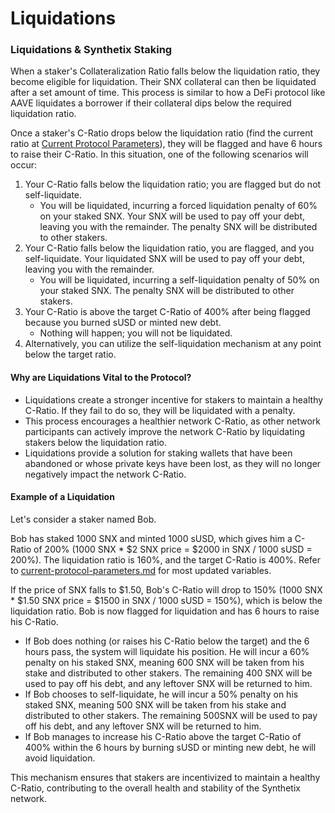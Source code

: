 # Liquidations

### Liquidations & Synthetix Staking

When a staker's Collateralization Ratio falls below the liquidation ratio, they become eligible for liquidation. Their SNX collateral can then be liquidated after a set amount of time. This process is similar to how a DeFi protocol like AAVE liquidates a borrower if their collateral dips below the required liquidation ratio.

Once a staker's C-Ratio drops below the liquidation ratio (find the current ratio at [Current Protocol Parameters](../current-protocol-parameters.md)), they will be flagged and have 6 hours to raise their C-Ratio. In this situation, one of the following scenarios will occur:

1. Your C-Ratio falls below the liquidation ratio; you are flagged but do not self-liquidate.
   * You will be liquidated, incurring a forced liquidation penalty of 60% on your staked SNX. Your SNX will be used to pay off your debt, leaving you with the remainder. The penalty SNX will be distributed to other stakers.
2. Your C-Ratio falls below the liquidation ratio, you are flagged, and you self-liquidate. Your liquidated SNX will be used to pay off your debt, leaving you with the remainder.
   * You will be liquidated, incurring a self-liquidation penalty of 50% on your staked SNX. The penalty SNX will be distributed to other stakers.
3. Your C-Ratio is above the target C-Ratio of 400% after being flagged because you burned sUSD or minted new debt.
   * Nothing will happen; you will not be liquidated.
4. Alternatively, you can utilize the self-liquidation mechanism at any point below the target ratio.

#### Why are Liquidations Vital to the Protocol?

* Liquidations create a stronger incentive for stakers to maintain a healthy C-Ratio. If they fail to do so, they will be liquidated with a penalty.
* This process encourages a healthier network C-Ratio, as other network participants can actively improve the network C-Ratio by liquidating stakers below the liquidation ratio.
* Liquidations provide a solution for staking wallets that have been abandoned or whose private keys have been lost, as they will no longer negatively impact the network C-Ratio.

#### Example of a Liquidation

Let's consider a staker named Bob.&#x20;

Bob has staked 1000 SNX  and minted 1000 sUSD, which gives him a C-Ratio of 200% (1000 SNX \* $2 SNX price = $2000 in SNX / 1000 sUSD = 200%). The liquidation ratio is 160%, and the target C-Ratio is 400%. Refer to [current-protocol-parameters.md](../current-protocol-parameters.md "mention") for most updated variables.

If the price of SNX falls to $1.50, Bob's C-Ratio will drop to 150% (1000 SNX \* $1.50 SNX price = $1500 in SNX / 1000 sUSD = 150%), which is below the liquidation ratio. Bob is now flagged for liquidation and has 6 hours to raise his C-Ratio.

* If Bob does nothing (or raises his C-Ratio below the target) and the 6 hours pass, the system will liquidate his position. He will incur a 60% penalty on his staked SNX, meaning 600 SNX will be taken from his stake and distributed to other stakers. The remaining 400 SNX will be used to pay off his debt, and any leftover SNX will be returned to him.
* If Bob chooses to self-liquidate, he will incur a 50% penalty on his staked SNX, meaning 500 SNX will be taken from his stake and distributed to other stakers. The remaining 500SNX will be used to pay off his debt, and any leftover SNX will be returned to him.
* If Bob manages to increase his C-Ratio above the target C-Ratio of 400% within the 6 hours by burning sUSD or minting new debt, he will avoid liquidation.

This mechanism ensures that stakers are incentivized to maintain a healthy C-Ratio, contributing to the overall health and stability of the Synthetix network.
